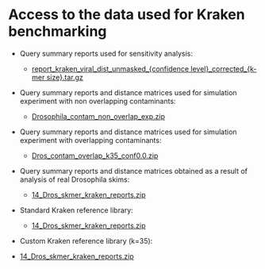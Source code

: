 # Access to the data used for Kraken benchmarking

* Query summary reports used for sensitivity analysis:
    - [report\_kraken\_viral\_dist\_unmasked\_{confidence level}\_corrected\_{k-mer size}.tar.gz](https://github.com/noraracht/kraken_raw_data)

* Query summary reports and distance matrices used for simulation experiment with non overlapping contaminants:
    - [Drosophila_contam_non_overlap_exp.zip](https://github.com/noraracht/kraken_raw_data/blob/master/Drosophila_contam_non_overlap_exp.zip)
    

* Query summary reports and distance matrices used for simulation experiment with overlapping contaminants:
    - [Dros_contam_overlap_k35_conf0.0.zip](https://github.com/noraracht/kraken_raw_data/blob/master/Dros_contam_overlap_k35_conf0.0.zip)
    

* Query summary reports and distance matrices obtained as a result of analysis of real Drosophila skims:
    - [14_Dros_skmer_kraken_reports.zip](https://github.com/noraracht/kraken_raw_data/blob/master/14_Dros_skmer_kraken_reports.zip)
     

* Standard Kraken reference library:
    - [14_Dros_skmer_kraken_reports.zip](https://github.com/noraracht/kraken_raw_data/blob/master/14_Dros_skmer_kraken_reports.zip)

* Custom Kraken reference library (k=35):
- [14_Dros_skmer_kraken_reports.zip](https://github.com/noraracht/kraken_raw_data/blob/master/14_Dros_skmer_kraken_reports.zip)
